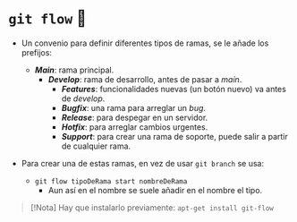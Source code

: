 # `git flow` 🌿

- Un convenio para definir diferentes tipos de ramas, se le añade los prefijos:

  - **_Main_**: rama principal.
    - **_Develop_**: rama de desarrollo, antes de pasar a _main_.
      - **_Features_**: funcionalidades nuevas (un botón nuevo) va antes de _develop_.
      - **_Bugfix_**: una rama para arreglar un _bug_.
      - **_Release_**: para despegar en un servidor.
      - **_Hotfix_**: para arreglar cambios urgentes.
      - **_Support_**: para crear una rama de soporte, puede salir a partir de cualquier rama.

- Para crear una de estas ramas, en vez de usar `git branch` se usa:
  - `git flow tipoDeRama start nombreDeRama`
    - Aun así en el nombre se suele añadir en el nombre el tipo.

> [!Nota]
> Hay que instalarlo previamente: `apt-get install git-flow`
